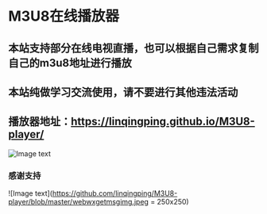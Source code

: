 # M3U8在线播放器
## 本站支持部分在线电视直播，也可以根据自己需求复制自己的m3u8地址进行播放
## 本站纯做学习交流使用，请不要进行其他违法活动
## 播放器地址：https://linqingping.github.io/M3U8-player/
![Image text](https://github.com/linqingping/M3U8-player/blob/master/QR.png)
### 感谢支持
![Image text](https://github.com/linqingping/M3U8-player/blob/master/webwxgetmsgimg.jpeg = 250x250)
